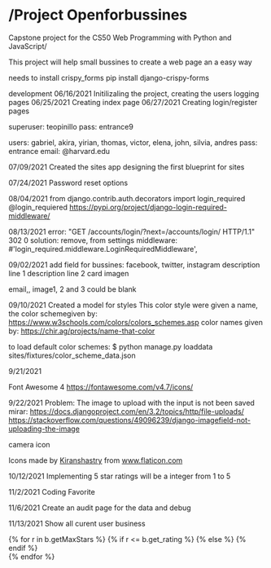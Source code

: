 # /Project Openforbussines
Capstone project for the CS50 Web Programming with Python and JavaScript/

This project will help small bussines to create a web page an a easy way

needs to install crispy_forms
pip install django-crispy-forms


development
06/16/2021 Initilizaling the project, creating the users logging pages
06/25/2021 Creating index page
06/27/2021 Creating login/register pages

superuser: teopinillo
pass: entrance9

users: gabriel, akira, yirian, thomas, victor, elena, john, silvia, andres
pass: entrance
email: @harvard.edu


07/09/2021
 Created the sites app
 designing the first blueprint for sites

 07/24/2021
  Password reset options

08/04/2021
  from django.contrib.auth.decorators import login_required
  @login_requiered
  https://pypi.org/project/django-login-required-middleware/

08/13/2021
error: "GET /accounts/login/?next=/accounts/login/ HTTP/1.1" 302 0
solution: remove, from settings middleware:  
#'login_required.middleware.LoginRequiredMiddleware',


09/02/2021
add field for bussines: 
  facebook, twitter, instagram
  description line 1
  description line 2
  card imagen

  email,, image1, 2 and 3 could be blank

09/10/2021
  Created a model for styles
  This color style were given a name, the color schemegiven by:
  https://www.w3schools.com/colors/colors_schemes.asp
  color names given by:
  https://chir.ag/projects/name-that-color

  to load default color schemes:
  $ python manage.py loaddata sites/fixtures/color_scheme_data.json


  9/21/2021

  Font Awesome 4
  https://fontawesome.com/v4.7/icons/

  9/22/2021
  Problem: The image to upload with the input is not been saved
  mirar:
  https://docs.djangoproject.com/en/3.2/topics/http/file-uploads/
  https://stackoverflow.com/questions/49096239/django-imagefield-not-uploading-the-image


  camera icon
  <div>Icons made by <a href="" title="Kiranshastry">Kiranshastry</a> from <a href="https://www.flaticon.com/" title="Flaticon">www.flaticon.com</a></div>

  10/12/2021
  Implementing 5 star ratings
  will be a integer from 1 to 5

11/2/2021
Coding Favorite

11/6/2021
 Create an audit page for the data and debug

11/13/2021
 Show all curent user business


{% for r in b.getMaxStars %}
                        {% if r <= b.get_rating %}
                            <span class="fa fa-star checked"></span>
                        {% else %}
                            <span class="fa fa-star"></span>
                        {% endif %}                        
                    {% endfor %}
 

  
